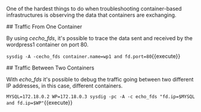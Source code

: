 One of the hardest things to do when troubleshooting container-based infrastructures is observing the data that containers are exchanging.

## Traffic From One Container

By using _cecho_fds_, it's possible to trace the data sent and received by the wordpress1 container on port 80.

`sysdig -A -cecho_fds container.name=wp1 and fd.port=80`{{execute}}

## Traffic Between Two Containers

With _echo_fds_ it's possible to debug the traffic going between two different IP addresses, in this case, different containers.

`MYSQL=172.18.0.2
WP=172.18.0.3
sysdig -pc -A -c echo_fds "fd.ip=$MYSQL and fd.ip=$WP"`{{execute}}
